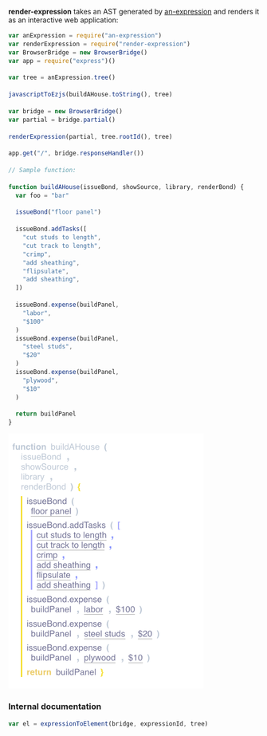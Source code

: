 **render-expression** takes an AST generated by [an-expression](https://www.npmjs.com/package/an-expression) and renders it as an interactive web application:

```javascript
var anExpression = require("an-expression")
var renderExpression = require("render-expression")
var BrowserBridge = new BrowserBridge()
var app = require("express")()

var tree = anExpression.tree()

javascriptToEzjs(buildAHouse.toString(), tree)

var bridge = new BrowserBridge()
var partial = bridge.partial()

renderExpression(partial, tree.rootId(), tree)

app.get("/", bridge.responseHandler())

// Sample function: 

function buildAHouse(issueBond, showSource, library, renderBond) {
  var foo = "bar"

  issueBond("floor panel")

  issueBond.addTasks([
    "cut studs to length",
    "cut track to length",
    "crimp",
    "add sheathing",
    "flipsulate",
    "add sheathing",
  ])

  issueBond.expense(buildPanel,
    "labor",
    "$100"
  )
  issueBond.expense(buildPanel,
    "steel studs",
    "$20"
  )
  issueBond.expense(buildPanel,
    "plywood",
    "$10"
  )

  return buildPanel
}
```

![source code screenshot](/screenshot.gif)

### Internal documentation

```javascript
var el = expressionToElement(bridge, expressionId, tree)
```

